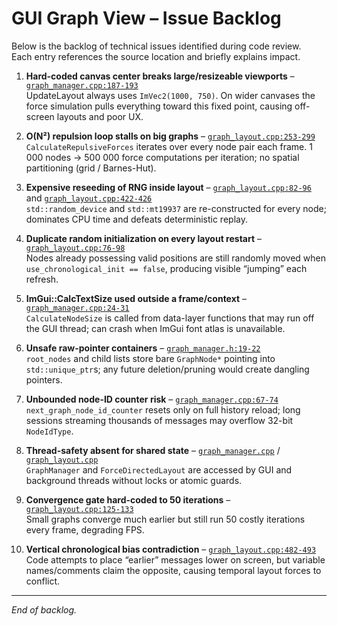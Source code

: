 # GUI Graph View – Issue Backlog

Below is the backlog of technical issues identified during code review.  
Each entry references the source location and briefly explains impact.

1. **Hard-coded canvas center breaks large/resizeable viewports** – [`graph_manager.cpp:187-193`](graph_manager.cpp:187)  
   UpdateLayout always uses `ImVec2(1000, 750)`. On wider canvases the force simulation pulls everything toward this fixed point, causing off-screen layouts and poor UX.

2. **O(N²) repulsion loop stalls on big graphs** – [`graph_layout.cpp:253-299`](graph_layout.cpp:253)  
   `CalculateRepulsiveForces` iterates over every node pair each frame. 1 000 nodes → 500 000 force computations per iteration; no spatial partitioning (grid / Barnes-Hut).

3. **Expensive reseeding of RNG inside layout** – [`graph_layout.cpp:82-96`](graph_layout.cpp:82) and [`graph_layout.cpp:422-426`](graph_layout.cpp:422)  
   `std::random_device` and `std::mt19937` are re-constructed for every node; dominates CPU time and defeats deterministic replay.

4. **Duplicate random initialization on every layout restart** – [`graph_layout.cpp:76-98`](graph_layout.cpp:76)  
   Nodes already possessing valid positions are still randomly moved when `use_chronological_init == false`, producing visible “jumping” each refresh.

5. **ImGui::CalcTextSize used outside a frame/context** – [`graph_manager.cpp:24-31`](graph_manager.cpp:24)  
   `CalculateNodeSize` is called from data-layer functions that may run off the GUI thread; can crash when ImGui font atlas is unavailable.

6. **Unsafe raw-pointer containers** – [`graph_manager.h:19-22`](graph_manager.h:19)  
   `root_nodes` and child lists store bare `GraphNode*` pointing into `std::unique_ptr`s; any future deletion/pruning would create dangling pointers.

7. **Unbounded node-ID counter risk** – [`graph_manager.cpp:67-74`](graph_manager.cpp:67)  
   `next_graph_node_id_counter` resets only on full history reload; long sessions streaming thousands of messages may overflow 32-bit `NodeIdType`.

8. **Thread-safety absent for shared state** – [`graph_manager.cpp`](graph_manager.cpp:41) / [`graph_layout.cpp`](graph_layout.cpp:53)  
   `GraphManager` and `ForceDirectedLayout` are accessed by GUI and background threads without locks or atomic guards.

9. **Convergence gate hard-coded to 50 iterations** – [`graph_layout.cpp:125-133`](graph_layout.cpp:125)  
   Small graphs converge much earlier but still run 50 costly iterations every frame, degrading FPS.

10. **Vertical chronological bias contradiction** – [`graph_layout.cpp:482-493`](graph_layout.cpp:482)  
    Code attempts to place “earlier” messages lower on screen, but variable names/comments claim the opposite, causing temporal layout forces to conflict.

---

_End of backlog._